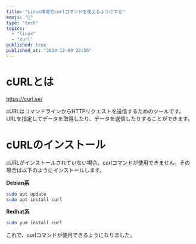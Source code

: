 ```yaml
---
title: "Linux環境でcurlコマンドを使えるようにする"
emoji: "🔗"
type: "tech"
topics:
  - "linux"
  - "curl"
published: true
published_at: "2024-12-09 22:56"
---
```


# cURLとは

https://curl.se/

cURLはコマンドラインからHTTPリクエストを送信するためのツールです。URLを指定してデータを取得したり、データを送信したりすることができます。

# cURLのインストール

cURLがインストールされていない場合、curlコマンドが使用できません。その場合は以下のようにインストールします。

**Debian系**

```bash
sudo apt update
sudo apt install curl
```

**Redhat系**

```bash
sudo yum install curl
```

これで、curlコマンドが使用できるようになりました。